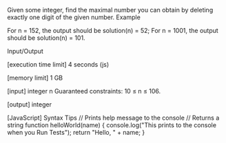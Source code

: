 Given some integer, find the maximal number you can obtain by deleting exactly one digit of the given number.
Example

For n = 152, the output should be
solution(n) = 52;
For n = 1001, the output should be
solution(n) = 101.

Input/Output


[execution time limit] 4 seconds (js)


[memory limit] 1 GB


[input] integer n
Guaranteed constraints:
10 ≤ n ≤ 106.


[output] integer


[JavaScript] Syntax Tips
// Prints help message to the console
// Returns a string
function helloWorld(name) {
    console.log("This prints to the console when you Run Tests");
    return "Hello, " + name;
}


